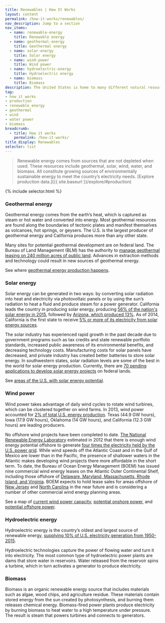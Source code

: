 ```yaml
---
title: Renewables | How It Works
layout: content
permalink: /how-it-works/renewables/
nav_description: Jump to a section
nav_items:
  - name: renewable-energy
    title: Renewable energy
  - name: geothermal-energy
    title: Geothermal energy
  - name: solar-energy
    title: Solar energy
  - name: wind-power
    title: Wind power
  - name: hydroelectric-energy
    title: Hydroelectric energy
  - name: biomass
    title: Biomass     
description: The United States is home to many different natural resources, including fossil fuel, renewable energy", and nonenergy mineral resources (such as gold, copper, and iron). Since the 19th century, natural resource extraction has been a major industry in the U.S., with fluctuations over time.
tag:
- how it works
- production
- renewable energy
- geothermal
- wind
- water power
- biomass
breadcrumb:
  - title: How it works
    permalink: /how-it-works/
title_display: Renewables
selector: list
---
```


> Renewable energy comes from sources that are not depleted when used. These resources include geothermal, solar, wind, water, and biomass. All constitute growing sources of environmentally sustainable energy to meet the country’s electricity needs. [Explore production data.]({{ site.baseurl }}/explore/#production)

{% include selector.html %}

### Geothermal energy

Geothermal energy comes from the earth’s heat, which is captured as steam or hot water and converted into energy. Most geothermal resources are found along the boundaries of tectonic plates and manifest themselves as volcanoes, hot springs, or geysers. The U.S. is the largest producer of geothermal energy and California produces more than any other state.

Many sites for potential geothermal development are on federal land. The Bureau of Land Management (BLM) has the authority to [manage geothermal leasing on 240 million acres of public land](https://www.blm.gov/programs/energy-and-minerals/renewable-energy/geothermal-energy). Advances in extraction methods and technology could result in new sources of geothermal energy.

See where [geothermal energy production happens](http://www.nrel.gov/gis/geothermal.html).

### Solar energy

Solar energy can be generated in two ways: by converting solar radiation into heat and electricity via photovoltaic panels or by using the sun’s radiation to heat a fluid and produce steam for a power generator. California leads the country in producing solar energy, producing [56% of the nation's solar energy in 2015]({{site.baseurl}}/explore/CA/#production), followed by [Arizona, which produced 13%]({{site.baseurl}}/explore/AZ/#production). As of 2014, California is the first state to receive [5% or more of its electricity from solar energy sources](http://www.eia.gov/todayinenergy/detail.cfm?id=20492).

The solar industry has experienced rapid growth in the past decade due to government programs such as tax credits and state renewable portfolio standards, increased public awareness of its environmental benefits, and decreasing technology costs. Manufacturing costs for solar panels have decreased, and private industry has created better batteries to store solar energy. In southwestern states, solar radiation levels are some of the best in the world for solar energy production. Currently, there are [70 pending applications to develop solar energy projects](http://www.blm.gov/wo/st/en/prog/energy/solar_energy.html) on federal lands.

See [areas of the U.S. with solar energy potential](http://energy.gov/maps/solar-energy-potential).

### Wind power

Wind power takes advantage of daily wind cycles to rotate wind turbines, which can be clustered together on wind farms. In 2013, wind power accounted for [2% of total U.S. energy production](http://www.eia.gov/totalenergy/data/monthly/pdf/mer.pdf). Texas (44.9 GW hours), Iowa (17.9 GW hours), Oklahoma (14 GW hours), and California (12.3 GW hours) are leading producers.

No offshore wind projects have been completed to date. [The National Renewable Energy Laboratory](http://www.nrel.gov/) estimated in 2012 that there is enough wind energy potential offshore to generate [four times the electricity held by the U.S. power grid](http://www.boem.gov/renewable-energy-program/renewable-energy-guide/offshore-wind-energy.aspx). While wind speeds off the Atlantic Coast and in the Gulf of Mexico are lower than in the Pacific, the presence of shallower waters in the Atlantic makes developing wind projects there more affordable in the short term. To date, the Bureau of Ocean Energy Management (BOEM) has issued nine commercial wind energy leases on the Atlantic Outer Continental Shelf, including those offshore of [Delaware, Maryland, Massachusetts, Rhode Island, and Virginia](http://www.boem.gov/Lease-and-Grant-Information/). BOEM expects to hold lease sales for areas offshore of [New Jersey](http://www.boem.gov/State-Activities-New-Jersey/) and [North Carolina](http://www.boem.gov/state-activities-north-carolina/) in the near future and is considering a number of other commercial wind energy planning areas.

See a map of [current wind power capacity](http://apps2.eere.energy.gov/wind/windexchange/wind_installed_capacity.asp), [potential onshore power](http://apps2.eere.energy.gov/wind/windexchange/wind_maps.asp), and [potential offshore power](http://apps2.eere.energy.gov/wind/windexchange/windmaps/offshore.asp).

### Hydroelectric energy

Hydroelectric energy is the country’s oldest and largest source of renewable energy, [supplying 10% of U.S. electricity generation from 1950-2015](https://energy.gov/sites/prod/files/2016/10/f33/Hydropower-Vision-10262016_0.pdf).

Hydroelectric technologies capture the power of flowing water and turn it into electricity. The most common type of hydroelectric power plants are dams that store water in reservoirs. Water released from the reservoir spins a turbine, which in turn activates a generator to produce electricity.

### Biomass

Biomass is an organic renewable energy source that includes materials such as algae, wood chips, and agriculture residue. These materials contain stored energy from the sun created by photosynthesis, and burning them releases chemical energy. Biomass-fired power plants produce electricity by burning biomass to heat water to a high temperature under pressure. The result is steam that powers turbines and connects to generators.
